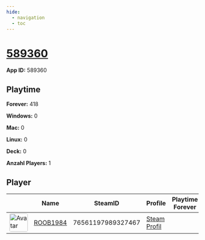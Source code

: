 ```yaml
---
hide:
  - navigation
  - toc
---
```

# <a href="https://steamdb.info/app/589360">589360</a>

**App ID:** 589360

## Playtime

**Forever:** 418

**Windows:** 0

**Mac:** 0

**Linux:** 0

**Deck:** 0

**Anzahl Players:** 1
## Player

<table id="charts-table" class="display" style="width:100%">
            <thead>
                <tr>
                    <th></th>
                    <th>Name</th>
                    <th>SteamID</th>
                    <th>Profile</th>
                    <th>Playtime Forever</th>
                    <th>Playtime 2 Weeks</th>
                </tr>
            </thead>
            <tbody>
        <tr>
<td><a href="https://steamcommunity.com/profiles/76561197989327467/" target="_blank"><img src="https://avatars.steamstatic.com/f435dd79466196cdb7b9e6b507dcdfac7d39657e_full.jpg" alt="Avatar" style="width:48px;height:48px;border-radius:4px;"></a></td><td><a href="/player/76561197989327467">ROOB1984</a></td><td>76561197989327467</td><td><a href="https://steamcommunity.com/profiles/76561197989327467/" target="_blank">Steam Profil</a></td><td></td><td></td></tr>
</tbody>
</table>
